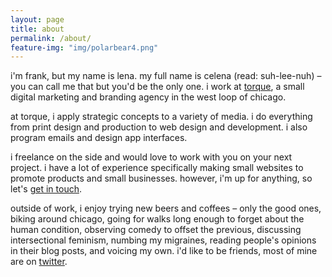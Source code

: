 ```yaml
---
layout: page
title: about
permalink: /about/
feature-img: "img/polarbear4.png"
---
```


i'm frank, but my name is lena. my full name is celena (read: suh-lee-nuh) – you can call me that but you'd be the only one. i work at [torque](http://torque.digital), a small digital marketing and branding agency in the west loop of chicago. 

at torque, i apply strategic concepts to a variety of media. i do everything from print design and production to web design and development. i also program emails and design app interfaces.

i freelance on the side and would love to work with you on your next project. i have a lot of experience specifically making small websites to promote products and small businesses. however, i'm up for anything, so let's [get in touch](mailto:lena.masek@gmail.com).

outside of work, i enjoy trying new beers and coffees – only the good ones, biking around chicago, going for walks long enough to forget about the human condition, observing comedy to offset the previous, discussing intersectional feminism, numbing my migraines, reading people's opinions in their blog posts, and voicing my own. i'd like to be friends, most of mine are on [twitter](http://twitter.com/lenamasek).